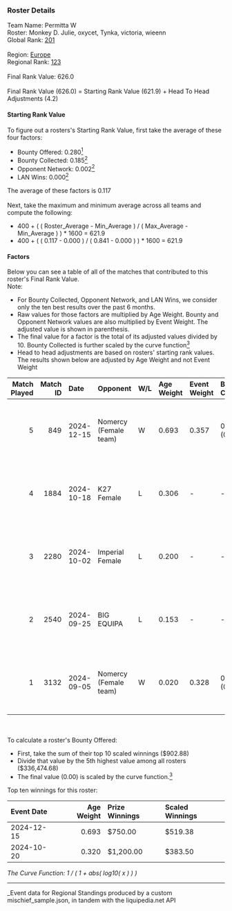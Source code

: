 ### Roster Details<br />
Team Name: Permitta W<br />
Roster: Monkey D. Julie, oxycet, Tynka, victoria, wieenn<br />
Global Rank: [201](../../standings_global_2025_03_01.md)<br />
<br />
Region: [Europe]( ../../standings_europe_2025_03_01.md)<br />
Regional Rank: [123]( ../../standings_europe_2025_03_01.md)<br />
<br />
Final Rank Value:  626.0<br />
<br />
Final Rank Value (626.0) = Starting Rank Value (621.9) + Head To Head Adjustments (4.2)<br />

#### Starting Rank Value<br />
To figure out a rosters's Starting Rank Value, first take the average of these four factors:<br />
- Bounty Offered: 0.280[<sup>1</sup>](#table2)
- Bounty Collected: 0.185[<sup>2</sup>](#table1)
- Opponent Network: 0.002[<sup>2</sup>](#table1)
- LAN Wins: 0.000[<sup>2</sup>](#table1)

The average of these factors is 0.117<br />
<br />
Next, take the maximum and minimum average across all teams and compute the following:<br />
- 400 + ( ( Roster_Average - Min_Average ) / ( Max_Average - Min_Average ) ) * 1600 = 621.9
- 400 + ( ( 0.117 - 0.000 ) / ( 0.841 - 0.000 ) ) * 1600 = 621.9


#### Factors<br />
Below you can see a table of all of the matches that contributed to this roster's Final Rank Value.<br />
Note:<br />

- For Bounty Collected, Opponent Network, and LAN Wins, we consider only the ten best results over the past 6 months.
- Raw values for those factors are multiplied by Age Weight. Bounty and Opponent Network values are also multiplied by Event Weight. The adjusted value is shown in parenthesis.
- The final value for a factor is the total of its adjusted values divided by 10. Bounty Collected is further scaled by the curve function[<sup>3</sup>](#curveFunction)
- Head to head adjustments are based on rosters' starting rank values. The results shown below are adjusted by Age Weight and not Event Weight
<span id="table1"></span><br />


| Match Played | Match ID | Date       | Opponent              | W/L | Age Weight | Event Weight | Bounty Collected | Opponent Network | LAN Wins  | H2H Adj. | Roster                                           |
| -: | -: | :- | :- | :- | :- | :- | :- | :- | :- | -: | :- |
|            5 |      849 | 2024-12-15 | Nomercy (Female team) | W   | 0.693      | 0.357        | 0.002 (0.000)    | 0.070 (0.017)    | 0 (0.000) |    10.35 | Monkey D. Julie, oxycet, Tynka, victoria, wieenn |
|            4 |     1884 | 2024-10-18 | K27 Female            | L   | 0.306      | -            | -                | -                | -         |    -4.28 | Missy, Monkey D. Julie, oxycet, Tynka, victoria  |
|            3 |     2280 | 2024-10-02 | Imperial Female       | L   | 0.200      | -            | -                | -                | -         |    -0.65 | Missy, Monkey D. Julie, oxycet, Tynka, victoria  |
|            2 |     2540 | 2024-09-25 | BIG EQUIPA            | L   | 0.153      | -            | -                | -                | -         |    -1.56 | Missy, Monkey D. Julie, oxycet, Tynka, victoria  |
|            1 |     3132 | 2024-09-05 | Nomercy (Female team) | W   | 0.020      | 0.328        | 0.002 (0.000)    | 0.070 (0.000)    | 0 (0.000) |     0.29 | Missy, Monkey D. Julie, oxycet, Tynka, victoria  |

<br />
<span id="table2"></span><br />
To calculate a roster's Bounty Offered:<br />

- First, take the sum of their top 10 scaled winnings ($902.88)
- Divide that value by the 5th highest value among all rosters ($336,474.68)
- The final value (0.00) is scaled by the curve function.[<sup>3</sup>](#curveFunction)

Top ten winnings for this roster:<br />

| Event Date | Age Weight | Prize Winnings | Scaled Winnings |
| :- | -: | :- | :- |
| 2024-12-15 |      0.693 | $750.00        | $519.38         |
| 2024-10-20 |      0.320 | $1,200.00      | $383.50         |


<span id="curveFunction"></span>_The Curve Function: 1 / ( 1 + abs( log10( x ) ) )_<br />

---
_Event data for Regional Standings produced by a custom mischief_sample.json, in tandem with the liquipedia.net API<br />
